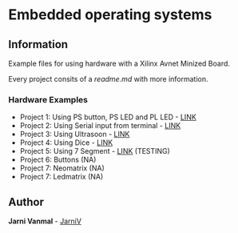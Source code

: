 # Embedded operating systems

## Information
Example files for using hardware with a Xilinx Avnet Minized Board.

Every project consits of a _readme.md_ with more information. 

### Hardware Examples

* Project 1: Using PS button, PS LED and PL LED - [LINK](https://github.com/JarniV/EOS/tree/master/Project1) 
* Project 2: Using Serial input from terminal - [LINK](https://github.com/JarniV/EOS/tree/master/project2) 
* Project 3: Using Ultrasoon - [LINK](https://github.com/JarniV/EOS/tree/master/Project3) 
* Project 4: Using Dice - [LINK](https://github.com/JarniV/EOS/tree/master/Project4) 
* Project 5: Using 7 Segment - [LINK](https://github.com/JarniV/EOS/tree/master/Project5) (TESTING)
* Project 6: Buttons (NA)
* Project 7: Neomatrix (NA)
* Project 7: Ledmatrix (NA)
## Author

**Jarni Vanmal** - [JarniV](https://github.com/JarniV)

